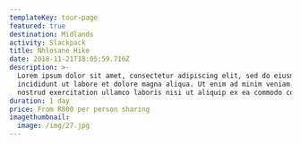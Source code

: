 ```yaml
---
templateKey: tour-page
featured: true
destination: Midlands
activity: Slackpack
title: Nhlosane Hike
date: 2018-11-21T18:05:59.716Z
description: >-
  Lorem ipsum dolor sit amet, consectetur adipiscing elit, sed do eiusmod tempor
  incididunt ut labore et dolore magna aliqua. Ut enim ad minim veniam, quis
  nostrud exercitation ullamco laboris nisi ut aliquip ex ea commodo consequat.
duration: 1 day
price: From R800 per person sharing
imagethumbnail:
  image: /img/27.jpg
---
```


